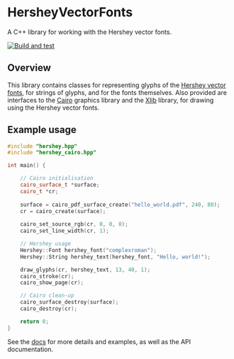 # HersheyVectorFonts

A C++ library for working with the Hershey vector fonts.

[![Build and test](https://github.com/dc2917/HersheyVectorFonts/actions/workflows/tests.yml/badge.svg)](https://github.com/dc2917/HersheyVectorFonts/actions/workflows/tests.yml)


## Overview

This library contains classes for representing glyphs of the [Hershey vector fonts](https://en.wikipedia.org/wiki/Hershey_fonts), for strings of glyphs, and for the fonts themselves. Also provided are interfaces to the [Cairo](https://cairographics.org) graphics library and the [Xlib](https://x.org) library, for drawing using the Hershey vector fonts.

## Example usage

```cpp
#include "hershey.hpp"
#include "hershey_cairo.hpp"

int main() {

    // Cairo initialisation
    cairo_surface_t *surface;
    cairo_t *cr;
    
    surface = cairo_pdf_surface_create("hello_world.pdf", 240, 80);
    cr = cairo_create(surface);
    
    cairo_set_source_rgb(cr, 0, 0, 0);
    cairo_set_line_width(cr, 1);

    // Hershey usage
    Hershey::Font hershey_font("complexroman");
    Hershey::String hershey_text(hershey_font, "Hello, world!");

    draw_glyphs(cr, hershey_text, 13, 40, 1);
    cairo_stroke(cr);
    cairo_show_page(cr);

    // Cairo clean-up
    cairo_surface_destroy(surface);
    cairo_destroy(cr);

    return 0;
}
```

See the [docs](https://dc2917.github.io/HersheyVectorFonts/index.html) for more details and examples, as well as the API documentation.
